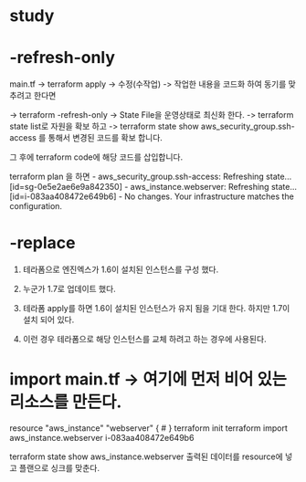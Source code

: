 # study
# -refresh-only

main.tf -> terraform apply -> 수정(수작업) -> 작업한 내용을 코드화 하여 동기를 맞추려고 한다면

-> terraform -refresh-only -> State File을 운영상태로 최신화 한다. -> terraform state list로 자원을 확보 하고 -> terraform state show aws_security_group.ssh-access 를 통해서 변경된 코드를 확보 합니다.

그 후에 terraform code에 해당 코드를 삽입합니다.

terraform plan 을 하면 - aws_security_group.ssh-access: Refreshing state... [id=sg-0e5e2ae6e9a842350] - aws_instance.webserver: Refreshing state... [id=i-083aa408472e649b6] - No changes. Your infrastructure matches the configuration.

 

# -replace

1. 테라폼으로 엔진엑스가 1.6이 설치된 인스턴스를 구성 했다.

2. 누군가 1.7로 업데이트 했다.

3. 테라폼 apply를 하면 1.6이 설치된 인스턴스가 유지 됨을 기대 한다. 하지만 1.7이 설치 되어 있다.

4. 이런 경우 테라폼으로 해당 인스턴스를 교체 하려고 하는 경우에 사용된다.


# import main.tf -> 여기에 먼저 비어 있는 리소스를 만든다.

resource "aws_instance" "webserver" { # } terraform init terraform import aws_instance.webserver i-083aa408472e649b6

terraform state show aws_instance.webserver 출력된 데이터를 resource에 넣고 플랜으로 싱크를 맞춘다.
